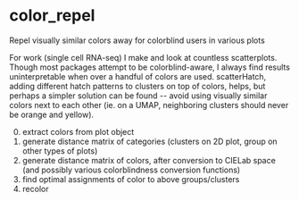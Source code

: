 # color_repel
Repel visually similar colors away for colorblind users in various plots

For work (single cell RNA-seq) I make and look at countless scatterplots. Though most packages attempt to be colorblind-aware, I always find results uninterpretable when over a handful of colors are used. scatterHatch, adding different hatch patterns to clusters on top of colors, helps, but perhaps a simpler solution can be found -- avoid using visually similar colors next to each other (ie. on a UMAP, neighboring clusters should never be orange and yellow).

0. extract colors from plot object
1. generate distance matrix of categories (clusters on 2D plot, group on other types of plots)
2. generate distance matrix of colors, after conversion to CIELab space (and possibly various colorblindness conversion functions)
3. find optimal assignments of color to above groups/clusters
4. recolor
